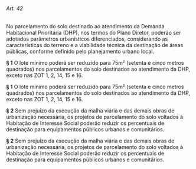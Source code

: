 
###### Art. 42
No parcelamento do solo destinado ao atendimento da Demanda Habitacional Prioritária (DHP), nos termos do Plano Diretor, poderão ser adotados parâmetros urbanísticos diferenciados, considerando as características do terreno e a viabilidade técnica da destinação de áreas públicas, conforme definido pelo planejamento urbano local.

**§ 1** O lote mínimo poderá ser reduzido para 75m² (setenta e cinco metros quadrados) nos parcelamentos do solo destinados ao atendimento da DHP, exceto nas ZOT 1, 2, 14, 15 e 16.

**§ 1** O lote mínimo poderá ser reduzido para 75m² (setenta e cinco metros quadrados) nos parcelamentos do solo destinados ao atendimento da DHP, exceto nas ZOT 1, 2, 14, 15 e 16.

**§ 2** Sem prejuízo da execução da malha viária e das demais obras de urbanização necessária, os projetos de parcelamento do solo voltados à Habitação de Interesse Social poderão reduzir os percentuais de destinação para equipamentos públicos urbanos e comunitários.

**§ 2** Sem prejuízo da execução da malha viária e das demais obras de urbanização necessária, os projetos de parcelamento do solo voltados à Habitação de Interesse Social poderão reduzir os percentuais de destinação para equipamentos públicos urbanos e comunitários.
